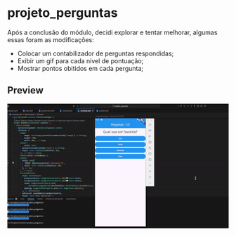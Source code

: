 # projeto_perguntas

Após a conclusão do módulo, decidi explorar e tentar melhorar, algumas essas foram as modificações:

- Colocar um contabilizador de perguntas respondidas;
- Exibir um gif para cada nivel de pontuação;
- Mostrar pontos obitidos em cada pergunta;

## Preview

![preview](./preview.gif)